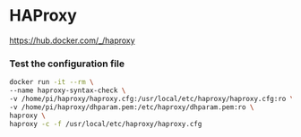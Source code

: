 # HAProxy
https://hub.docker.com/_/haproxy

### Test the configuration file
```bash
docker run -it --rm \
--name haproxy-syntax-check \
-v /home/pi/haproxy/haproxy.cfg:/usr/local/etc/haproxy/haproxy.cfg:ro \
-v /home/pi/haproxy/dhparam.pem:/etc/haproxy/dhparam.pem:ro \
haproxy \
haproxy -c -f /usr/local/etc/haproxy/haproxy.cfg
```
